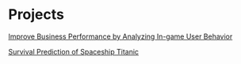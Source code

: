 # Projects



[Improve Business Performance by Analyzing In-game User Behavior](https://github.com/chiseanchang0727/portfolio/blob/main/Data_Analysis_project.md)


[Survival Prediction of Spaceship Titanic](https://github.com/chiseanchang0727/kaggle/blob/main/survival_prediction_of_spaceship_Titanic/survival_prediction_of_spaceship_Titanic.ipynb)
